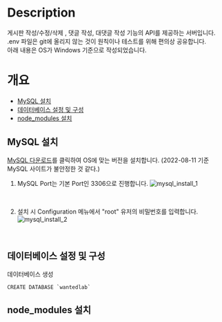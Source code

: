 # Description
게시판 작성/수정/삭제 , 댓글 작성, 대댓글 작성 기능의 API를 제공하는 서버입니다. </br>
.env 파일은 git에 올리지 않는 것이 원칙이나 테스트를 위해 편의상 공유합니다. </br>
아래 내용은 OS가 Windows 기준으로 작성되었습니다.

# 개요
- [MySQL 설치](#MySQL-설치)
- [데이터베이스 설정 및 구성](#데이터베이스-설정-및-구성)
- [node_modules 설치](#node_modules-설치)

## MySQL 설치
[MySQL 다운로드](https://dev.mysql.com/downloads/windows/installer/8.0.html)를 클릭하여 OS에 맞는 버전을 설치합니다. (2022-08-11 기준 MySQL 사이트가 불안정한 것 같다.)

1. MySQL Port는 기본 Port인 3306으로 진행합니다.
![mysql_install_1](https://user-images.githubusercontent.com/45446457/184093220-a998ab41-db42-4e8f-bc48-0825827dd5db.JPG)

</br>

2. 설치 시 Configuration 메뉴에서 "root" 유저의 비밀번호를 입력합니다. </br>
![mysql_install_2](https://user-images.githubusercontent.com/45446457/184093920-0c16d1e9-f526-42cc-b00a-01ec3aa62b9c.JPG)

</br>

## 데이터베이스 설정 및 구성

데이터베이스 생성
```
CREATE DATABASE `wantedlab` 
```

## node_modules 설치



